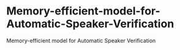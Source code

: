 # Memory-efficient-model-for-Automatic-Speaker-Verification
Memory-efficient model for Automatic Speaker Verification
